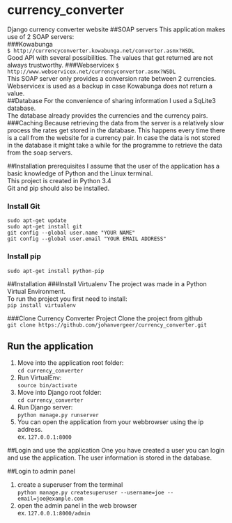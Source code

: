 # currency_converter
Django currency converter website
##SOAP servers
This application makes use of 2 SOAP servers:  
###Kowabunga  
```$ http://currencyconverter.kowabunga.net/converter.asmx?WSDL```  
Good API with several possibilities. The values that get returned are not always trustworthy. 
###Webservicex
```$ http://www.webservicex.net/currencyconvertor.asmx?WSDL```  
This SOAP server only provides a conversion rate between 2 currencies.  
Webservicex is used as a backup in case Kowabunga does not return a value.  
##Database
For the convenience of sharing information I used a SqLite3 database.  
The database already provides the currencies and the currency pairs.  
###Caching
Because retrieving the data from the server is a relatively slow process the rates get stored in the database. 
This happens every time there is a call from the website for a currency pair. 
In case the data is not stored in the database it might take a while for the programme to retrieve the data from the soap servers. 

##Installation prerequisites
I assume that the user of the application has a basic knowledge of Python and the Linux terminal.  
This project is created in Python 3.4  
Git and pip should also be installed.   
### Install Git  
```sudo apt-get update```  
```sudo apt-get install git```  
```git config --global user.name "YOUR NAME"```  
```git config --global user.email "YOUR EMAIL ADDRESS"```
### Install pip 
```sudo apt-get install python-pip```  

##Installation
###Install Virtualenv
The project was made in a Python Virtual Environment.  
To run the project you first need to install:  
```pip install virtualenv```  

###Clone Currency Converter Project
Clone the project from github  
```git clone https://github.com/johanvergeer/currency_converter.git```  

## Run the application
1. Move into the application root folder:  
```cd currency_converter```  
2. Run VirtualEnv:  
```source bin/activate```
3. Move into Django root folder:  
```cd currency_converter```
4. Run Django server:  
```python manage.py runserver```
5. You can open the application from your webbrowser using the ip address.  
ex. ```127.0.0.1:8000```

##Login and use the application
One you have created a user you can login and use the application. 
The user information is stored in the database. 

##Login to admin panel
1. create a superuser from the terminal  
```python manage.py createsuperuser --username=joe --email=joe@example.com```
2. open the admin panel in the web browser  
ex. ```127.0.0.1:8000/admin```
